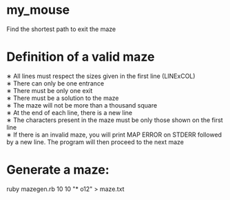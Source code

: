 # my_mouse
Find the shortest path to exit the maze

# Definition of a valid maze 
∗ All lines must respect the sizes given in the first line (LINExCOL)  
∗ There can only be one entrance  
∗ There must be only one exit  
∗ There must be a solution to the maze  
∗ The maze will not be more than a thousand square  
∗ At the end of each line, there is a new line  
∗ The characters present in the maze must be only those shown on the first line  
∗ If there is an invalid maze, you will print MAP ERROR on STDERR followed by a new line. The program will then proceed to the next maze

# Generate a maze:
ruby mazegen.rb 10 10 "* o12" > maze.txt
